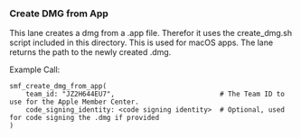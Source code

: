### Create DMG from App

This lane creates a dmg from a .app file. Therefor it uses the create_dmg.sh script included in this directory. 
This is used for macOS apps. The lane returns the path to the newly created .dmg.

Example Call:

```
smf_create_dmg_from_app(
    team_id: "JZ2H644EU7",                          # The Team ID to use for the Apple Member Center.
    code_signing_identity: <code signing identity>  # Optional, used for code signing the .dmg if provided
)
```